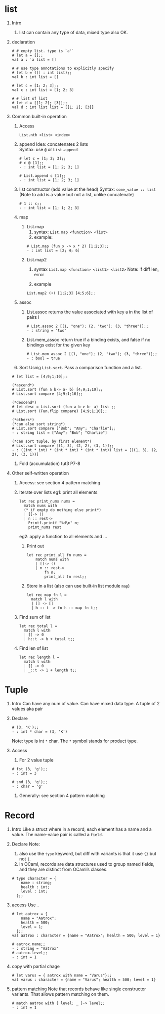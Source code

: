 # list
1. Intro
    1. list can contain any type of data, mixed type also OK.

1. declaration
    ```
    # # empty list. type is `a'`
    # let a = [];; 
    val a : 'a list = [] 

    # # use type annotations to explicitly specify
    # let b = ([] : int list);; 
    val b : int list = [] 

    # let c = [1; 2; 3];; 
    val c : int list = [1; 2; 3] 

    # # list of list
    # let d = [[1; 2]; [3]];; 
    val d : int list list = [[1; 2]; [3]]
    ```

1. Common built-in operation
    1. Access
        ```
        List.nth <list> <index>
        ```
    2. append
        Idea: concatenates 2 lists  
        Syntax: use `@` or `List.append`
        ```
        # let c = [1; 2; 3];;
        # c @ [1];;
        - : int list = [1; 2; 3; 1] 
        
        # List.append c [1];;
        - : int list = [1; 2; 3; 1]
        ```

    3. list constructor (add value at the head)
        Syntax: `some_value :: list`
        (Note to add is a value but not a list, unlike concatenate)
        ```
        # 1 :: c;;
        - : int list = [1; 1; 2; 3] 
        ```
    4. map
        1. List.map
            1. syntax: 
                `List.map <function> <list>`
            2. example:
            ```
            # List.map (fun x -> x * 2) [1;2;3];;
            - : int list = [2; 4; 6]
            ```
        2. List.map2
            1. syntax
                `List.map <function> <list1> <list2>`
                Note: if diff len, error

            2. example
            ```
            List.map2 (+) [1;2;3] [4;5;6];;
            ```
            

    1. assoc
        1. List.assoc
            returns the value associated with key a in the list of pairs l
            ```
            # List.assoc 2 [(1, "one"); (2, "two"); (3, "three")];;
            - : string = "two"
            ```
        1. List.mem_assoc
            return true if a binding exists, and false if no bindings exist for the given key
            ```
            # List.mem_assoc 2 [(1, "one"); (2, "two"); (3, "three")];;
            - : bool = true
            ```

    1. Sort
    Usnig `List.sort`. Pass a comparison function and a list.  
    ```
    # let list = [4;9;1;10];; 

    (*ascend*)
    # List.sort (fun a b-> a- b) [4;9;1;10];;
    # List.sort compare [4;9;1;10];;

    (*descend*)
    # let desc = List.sort (fun a b-> b- a) list ;;
    # List.sort (Fun.flip compare) [4;9;1;10];;

    (*others*)
    (*can also sort string*)
    # List.sort compare ["Bob"; "Amy"; "Charlie"];;
    - : string list = ["Amy"; "Bob"; "Charlie"]

    (*can sort tuple, by first element*)
    # List.sort compare [(1, 3), (2, 2), (3, 1)];;
    - : ((int * int) * (int * int) * (int * int)) list = [((1, 3), (2, 2), (3, 1))]
    ```

    1. Fold (accumulation)
        tut3 P7-8

1. Other self-written operation
    1. Access: see section 4 pattern matching

    1. Iterate over lists
        eg1: print all elements
        ```
        let rec print_nums nums = 
          match nums with 
          (* if empty do nothing else print*) 
          | []-> () 
          | n :: rest-> 
            Printf.printf "%d\n" n;  
            print_nums rest
        ```

        eg2: apply a function to all elements and ...
        1. Print out
            ```
            let rec print_all fn nums = 
                match nums with 
                | []-> () 
                | n :: rest-> 
                    fn n; 
                    print_all fn rest;;
            ```
        1. Store in a list (also can use built-in list module `map`)
            ```
            let rec map fn l = 
              match l with
              | [] -> []
              | h :: t -> fn h :: map fn t;;
            ```
        
    
    1. Find sum of list
        ```
        let rec total l = 
          match l with
          | [] -> 0
          | h::t -> h + total t;;
        ```

    1. Find len of list
        ```
        let rec length l = 
          match l with
          | [] -> 0
          | _::t -> 1 + length t;;
        ```


# Tuple
1. Intro
    Can have any num of value. Can have mixed data type.
    A tuple of 2 values aka pair

2. Declare
    ```
    # (3, 'K');;
    - : int * char = (3, 'K')
    ```
    Note: type is int `*` char. The `*` symbol stands for product type.

3. Access
    1. For 2 value tuple
    ```
    # fst (3, 'g');;
    - : int = 3 
    
    # snd (3, 'g');;
    - : char = 'g'
    ```

    1. Generally: see section 4 pattern matching

# Record
1. Intro
    Like a struct where in a record, each element has a name and a value. The name-value pair is called a `field`.

1. Declare
    Note: 
    1. also use the `type` keyword, but diff with variants is that it use `{}` but not `|`.
    1. In OCaml, records are data structures used to group named fields, and they are distinct from OCaml’s classes.
    ```
    # type character = { 
        name : string; 
        health : int; 
        level : int; 
      };;
    ```

1. access
    Use `.`
    ```
    # let aatrox = { 
        name = "Aatrox"; 
        health = 500; 
        level = 1; 
      };;
    val aatrox : character = {name = "Aatrox"; health = 500; level = 1}

    # aatrox.name;;
    - : string = "Aatrox" 
    # aatrox.level;;
    - : int = 1
    ```

1. copy with partial chage
    ```
    # let varus = { aatrox with name = "Varus"};;
    val varus : character = {name = "Varus"; health = 500; level = 1}
    ```

1. pattern matching
    Note that records behave like single constructor variants. That allows pattern matching on them.
    ```
    # match aatrox with { level; _ }-> level;;
    - : int = 1
    ```